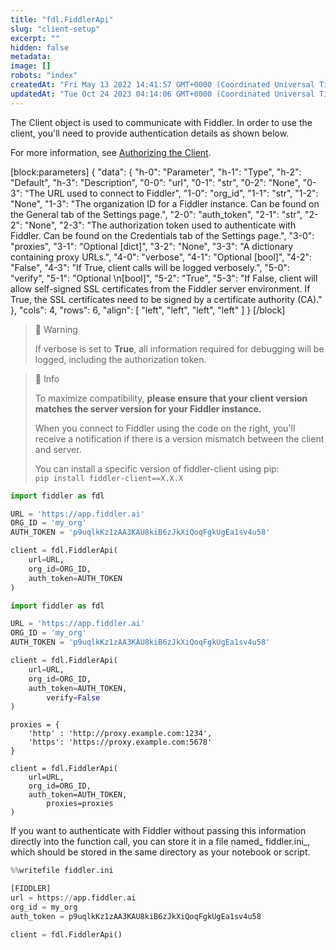 ```yaml
---
title: "fdl.FiddlerApi"
slug: "client-setup"
excerpt: ""
hidden: false
metadata: 
image: []
robots: "index"
createdAt: "Fri May 13 2022 14:41:57 GMT+0000 (Coordinated Universal Time)"
updatedAt: "Tue Oct 24 2023 04:14:06 GMT+0000 (Coordinated Universal Time)"
---
```

The Client object is used to communicate with Fiddler.  In order to use the client, you'll need to provide authentication details as shown below.

For more information, see [Authorizing the Client](doc:authorizing-the-client).

[block:parameters]
{
  "data": {
    "h-0": "Parameter",
    "h-1": "Type",
    "h-2": "Default",
    "h-3": "Description",
    "0-0": "url",
    "0-1": "str",
    "0-2": "None",
    "0-3": "The URL used to connect to Fiddler",
    "1-0": "org_id",
    "1-1": "str",
    "1-2": "None",
    "1-3": "The organization ID for a Fiddler instance. Can be found on the General tab of the Settings page.",
    "2-0": "auth_token",
    "2-1": "str",
    "2-2": "None",
    "2-3": "The authorization token used to authenticate with Fiddler. Can be found on the Credentials tab of the Settings page.",
    "3-0": "proxies",
    "3-1": "Optional [dict]",
    "3-2": "None",
    "3-3": "A dictionary containing proxy URLs.",
    "4-0": "verbose",
    "4-1": "Optional [bool]",
    "4-2": "False",
    "4-3": "If True, client calls will be logged verbosely.",
    "5-0": "verify",
    "5-1": "Optional  \n[bool]",
    "5-2": "True",
    "5-3": "If False, client will allow self-signed SSL certificates from the Fiddler server environment.  If True, the SSL certificates need to be signed by a certificate authority (CA)."
  },
  "cols": 4,
  "rows": 6,
  "align": [
    "left",
    "left",
    "left",
    "left"
  ]
}
[/block]

> 🚧 Warning
> 
> If verbose is set to **True**, all information required for debugging will be logged, including the authorization token.

> 📘 Info
> 
> To maximize compatibility, **please ensure that your client version matches the server version for your Fiddler instance.**
> 
> When you connect to Fiddler using the code on the right, you'll receive a notification if there is a version mismatch between the client and server.
> 
> You can install a specific version of fiddler-client using pip:  
> `pip install fiddler-client==X.X.X`

```python Connect the Client
import fiddler as fdl

URL = 'https://app.fiddler.ai'
ORG_ID = 'my_org'
AUTH_TOKEN = 'p9uqlkKz1zAA3KAU8kiB6zJkXiQoqFgkUgEa1sv4u58'

client = fdl.FiddlerApi(
    url=URL,
    org_id=ORG_ID,
    auth_token=AUTH_TOKEN
)
```
```python Connect the Client with self-signed certs
import fiddler as fdl

URL = 'https://app.fiddler.ai'
ORG_ID = 'my_org'
AUTH_TOKEN = 'p9uqlkKz1zAA3KAU8kiB6zJkXiQoqFgkUgEa1sv4u58'

client = fdl.FiddlerApi(
    url=URL,
    org_id=ORG_ID,
    auth_token=AUTH_TOKEN, 
		verify=False
)
```
```Text Connect the Client with Proxies
proxies = {
    'http' : 'http://proxy.example.com:1234',
    'https': 'https://proxy.example.com:5678'
}

client = fdl.FiddlerApi(
    url=URL,
    org_id=ORG_ID,
    auth_token=AUTH_TOKEN, 
		proxies=proxies
)
```

If you want to authenticate with Fiddler without passing this information directly into the function call, you can store it in a file named_ fiddler.ini_, which should be stored in the same directory as your notebook or script.

```python Writing fiddler.ini
%%writefile fiddler.ini

[FIDDLER]
url = https://app.fiddler.ai
org_id = my_org
auth_token = p9uqlkKz1zAA3KAU8kiB6zJkXiQoqFgkUgEa1sv4u58
```



```python Connecting the Client with a fiddler.ini file
client = fdl.FiddlerApi()
```